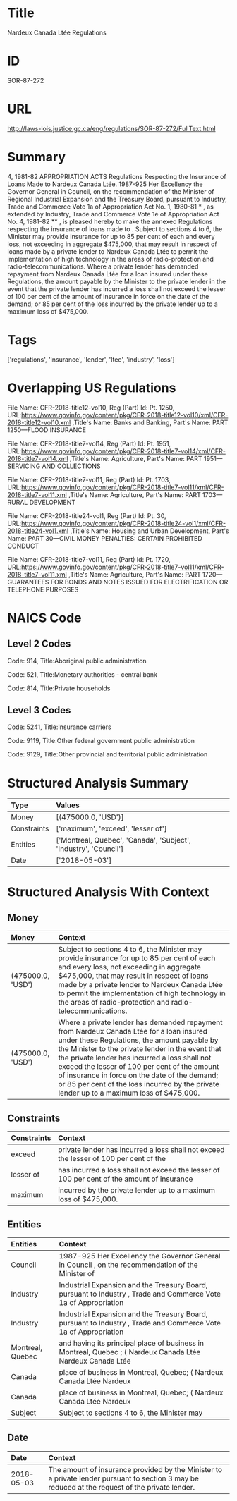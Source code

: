 # Title
Nardeux Canada Ltée Regulations


# ID
SOR-87-272

# URL
http://laws-lois.justice.gc.ca/eng/regulations/SOR-87-272/FullText.html


# Summary
4, 1981-82 APPROPRIATION ACTS Regulations Respecting the Insurance of Loans Made to Nardeux Canada Ltée.
1987-925 Her Excellency the Governor General in Council, on the recommendation of the Minister of Regional Industrial Expansion and the Treasury Board, pursuant to Industry, Trade and Commerce Vote 1a of  Appropriation Act No. 1, 1980-81 * , as extended by Industry, Trade and Commerce Vote 1e of  Appropriation Act No. 4, 1981-82 ** , is pleased hereby to make the annexed  Regulations respecting the insurance of loans made to  .
Subject to sections 4 to 6, the Minister may provide insurance for up to 85 per cent of each and every loss, not exceeding in aggregate $475,000, that may result in respect of loans made by a private lender to  Nardeux Canada Ltée  to permit the implementation of high technology in the areas of radio-protection and radio-telecommunications.
Where a private lender has demanded repayment from  Nardeux Canada Ltée  for a loan insured under these Regulations, the amount payable by the Minister to the private lender in the event that the private lender has incurred a loss shall not exceed the lesser of 100 per cent of the amount of insurance in force on the date of the demand; or 85 per cent of the loss incurred by the private lender up to a maximum loss of $475,000.


# Tags
['regulations', 'insurance', 'lender', 'ltee', 'industry', 'loss']


# Overlapping US Regulations
File Name: CFR-2018-title12-vol10, Reg (Part) Id: Pt. 1250, URL:https://www.govinfo.gov/content/pkg/CFR-2018-title12-vol10/xml/CFR-2018-title12-vol10.xml
,Title's Name: Banks and Banking, Part's Name: PART 1250—FLOOD INSURANCE

File Name: CFR-2018-title7-vol14, Reg (Part) Id: Pt. 1951, URL:https://www.govinfo.gov/content/pkg/CFR-2018-title7-vol14/xml/CFR-2018-title7-vol14.xml
,Title's Name: Agriculture, Part's Name: PART 1951—SERVICING AND COLLECTIONS

File Name: CFR-2018-title7-vol11, Reg (Part) Id: Pt. 1703, URL:https://www.govinfo.gov/content/pkg/CFR-2018-title7-vol11/xml/CFR-2018-title7-vol11.xml
,Title's Name: Agriculture, Part's Name: PART 1703—RURAL DEVELOPMENT

File Name: CFR-2018-title24-vol1, Reg (Part) Id: Pt. 30, URL:https://www.govinfo.gov/content/pkg/CFR-2018-title24-vol1/xml/CFR-2018-title24-vol1.xml
,Title's Name: Housing and Urban Development, Part's Name: PART 30—CIVIL MONEY PENALTIES: CERTAIN PROHIBITED CONDUCT

File Name: CFR-2018-title7-vol11, Reg (Part) Id: Pt. 1720, URL:https://www.govinfo.gov/content/pkg/CFR-2018-title7-vol11/xml/CFR-2018-title7-vol11.xml
,Title's Name: Agriculture, Part's Name: PART 1720—GUARANTEES FOR BONDS AND NOTES ISSUED FOR ELECTRIFICATION OR TELEPHONE PURPOSES




# NAICS Code
## Level 2 Codes
Code: 914, Title:Aboriginal public administration

Code: 521, Title:Monetary authorities - central bank

Code: 814, Title:Private households




## Level 3 Codes
Code: 5241, Title:Insurance carriers

Code: 9119, Title:Other federal government public administration

Code: 9129, Title:Other provincial and territorial public administration







# Structured Analysis Summary
| Type        | Values                                                           |
|:------------|:-----------------------------------------------------------------|
| Money       | [(475000.0, 'USD')]                                              |
| Constraints | ['maximum', 'exceed', 'lesser of']                               |
| Entities    | ['Montreal, Quebec', 'Canada', 'Subject', 'Industry', 'Council'] |
| Date        | ['2018-05-03']                                                   |


# Structured Analysis With Context
 


## Money
| Money             | Context                                                                                                                                                                                                                                                                                                                                                                                                                                       |
|:------------------|:----------------------------------------------------------------------------------------------------------------------------------------------------------------------------------------------------------------------------------------------------------------------------------------------------------------------------------------------------------------------------------------------------------------------------------------------|
| (475000.0, 'USD') | Subject to sections 4 to 6, the Minister may provide insurance for up to 85 per cent of each and every loss, not exceeding in aggregate $475,000, that may result in respect of loans made by a private lender to  Nardeux Canada Ltée  to permit the implementation of high technology in the areas of radio-protection and radio-telecommunications.                                                                                        |
| (475000.0, 'USD') | Where a private lender has demanded repayment from  Nardeux Canada Ltée  for a loan insured under these Regulations, the amount payable by the Minister to the private lender in the event that the private lender has incurred a loss shall not exceed the lesser of 100 per cent of the amount of insurance in force on the date of the demand; or 85 per cent of the loss incurred by the private lender up to a maximum loss of $475,000. |


## Constraints
| Constraints   | Context                                                                                    |
|:--------------|:-------------------------------------------------------------------------------------------|
| exceed        | private lender has incurred a loss shall not exceed the lesser of 100 per cent of the      |
| lesser of     | has incurred a loss shall not exceed the lesser of 100 per cent of the amount of insurance |
| maximum       | incurred by the private lender up to a maximum  loss of $475,000.                          |


## Entities
| Entities         | Context                                                                                                         |
|:-----------------|:----------------------------------------------------------------------------------------------------------------|
| Council          | 1987-925 Her Excellency the Governor General in  Council , on the recommendation of the Minister of             |
| Industry         | Industrial Expansion and the Treasury Board, pursuant to Industry , Trade and Commerce Vote 1a of Appropriation |
| Industry         | Industrial Expansion and the Treasury Board, pursuant to Industry , Trade and Commerce Vote 1a of Appropriation |
| Montreal, Quebec | and having its principal place of business in Montreal, Quebec ; ( Nardeux Canada Ltée Nardeux Canada Ltée      |
| Canada           | place of business in Montreal, Quebec; ( Nardeux Canada  Ltée Nardeux                                           |
| Canada           | place of business in Montreal, Quebec; ( Nardeux Canada  Ltée Nardeux                                           |
| Subject          | Subject to sections 4 to 6, the Minister may                                                                    |


## Date
| Date       | Context                                                                                                                                         |
|:-----------|:------------------------------------------------------------------------------------------------------------------------------------------------|
| 2018-05-03 | The amount of insurance provided by the Minister to a private lender pursuant to section 3 may be reduced at the request of the private lender. |


